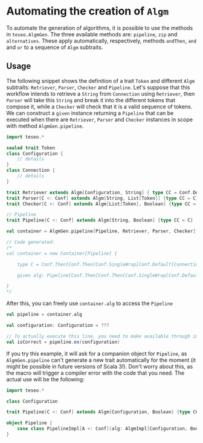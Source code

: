 # Automating the creation of `Algm`
To automate the generation of algorithms, it is possible to use the methods in `teseo.AlgmGen`. The three available methods are: `pipeline`, `zip` and `alternatives`. These apply automatically, respectively, methods `andThen`, `and` and `or` to a sequence of `Algm` subtraits.

## Usage
The following snippet shows the definition of a trait `Token` and different `Algm` subtraits: `Retriever`, `Parser`, `Checker` and `Pipeline`. Let's suppose that this workflow intends to retrieve a `String` from `Connection` using `Retriever`, then `Parser` will take this `String` and break it into the different tokens that compose it, while a `Checker` will check that it is a valid sequence of tokens. We can construct a `given` instance returning a `Pipeline` that can be executed when there are `Retriever`, `Parser` and `Checker` instances in scope with method `AlgmGen.pipeline`.

```scala
import teseo.*

sealed trait Token
class Configuration {
    // details
}
class Connection {
    // details
}

trait Retriever extends Algm[Configuration, String] { type CC = Conf.Default[Connection] }
trait Parser[C <: Conf] extends Algm[String, List[Token]] {type CC = C}
trait Checker[C <: Conf] extends Algm[List[Token], Boolean] {type CC = C}

// Pipeline
trait Pipeline[C <: Conf] extends Algm[String, Boolean] {type CC = C}

val container = AlgmGen.pipeline[Pipeline, Retriever, Parser, Checker]

// Code generated:
/*
val container = new Container[Pipeline] {

    type C = Conf.Then[Conf.Then[Conf.SingleWrap[Conf.Default[Connection], Retriever], Conf.Wrap[Parser]], Conf.Wrap[Checker]]

    given alg: Pipeline[Conf.Then[Conf.Then[Conf.SingleWrap[Conf.Default[Connection], Retriever], Conf.Wrap[Parser]], Conf.Wrap[Checker]]] =

}
*/
```

After this, you can freely use `container.alg` to access the `Pipeline`
```scala
val pipeline = container.alg

val configuration: Configuration = ???

// To actually execute this line, you need to make available through implicits instances of `Retriever`, `Parser` and `Checker`.
val isCorrect = pipeline.ex(configuration)
```

If you try this example, it will ask for a companion object for `Pipeline`, as `AlgmGen.pipeline` can't generate a new trait automatically for the moment (it might be possible in future versions of Scala 3!). Don't worry about this, as the macro will trigger a compiler error with the code that you need. The actual use will be the following:
```scala mdoc:silent:reset
import teseo.*

class Configuration

trait Pipeline[C <: Conf] extends Algm[Configuration, Boolean] {type CC = C}

object Pipeline {
    case class PipelineImpl[A <: Conf](alg: AlgmImpl[Configuration, Boolean, A]) extends Pipeline[A]
}
```
